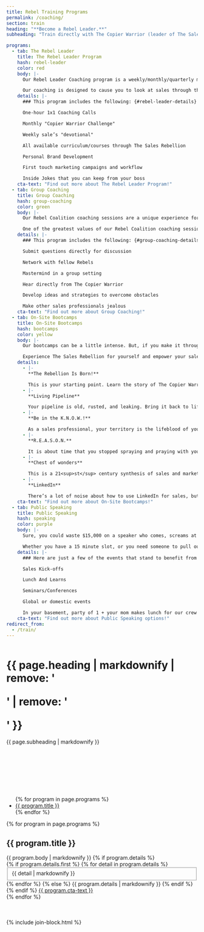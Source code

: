 ```yaml
---
title: Rebel Training Programs
permalink: /coaching/
section: train
heading: "**Become a Rebel Leader.**"
subheading: "Train directly with The Copier Warrior (leader of The Sales Rebellion) or one of his appointed Rebel Leaders that have been recruited from the highest ranks across the sales landscape. **We have many forms of coaching, training, and development programs to suit any need you or your company may have.**"

programs:
  - tab: The Rebel Leader
    title: The Rebel Leader Program
    hash: rebel-leader
    color: red
    body: |-
      Our Rebel Leader Coaching program is a weekly/monthly/quarterly model. It includes campaign creation tactics, personal brand development, monthly challenges, and on-going personal sales development.

      Our coaching is designed to cause you to look at sales through the eyes of our Rebellion. This causes you to drive more activity, build more relationships, increase the quality of interactions with your prospects.  We help you build the skills needed to take your career to the top of every mountain you want to climb.
    details: |-
      ### This program includes the following: {#rebel-leader-details}

      One-hour 1x1 Coaching Calls

      Monthly "Copier Warrior Challenge"

      Weekly sale’s "devotional"

      All available curriculum/courses through The Sales Rebellion

      Personal Brand Development

      First touch marketing campaigns and workflow

      Inside Jokes that you can keep from your boss
    cta-text: "Find out more about The Rebel Leader Program!"
  - tab: Group Coaching
    title: Group Coaching
    hash: group-coaching
    color: green
    body: |-
      Our Rebel Coalition coaching sessions are a unique experience for everyone involved. Conducted via webinar transmission, the Rebel Coalition brings struggles and achievement to the table to be discussed. The room gets capped off at 5 people and each person has a chance to engage the supreme leader (AKA The Copier Warrior) directly.

      One of the greatest values of our Rebel Coalition coaching sessions is that you will hear from, and engage with, others around the sales world who are rebelling against the status quo.
    details: |-
      ### This program includes the following: {#group-coaching-details}

      Submit questions directly for discussion

      Network with fellow Rebels

      Mastermind in a group setting

      Hear directly from The Copier Warrior

      Develop ideas and strategies to overcome obstacles

      Make other sales professionals jealous
    cta-text: "Find out more about Group Coaching!"
  - tab: On-Site Bootcamps
    title: On-Site Bootcamps
    hash: bootcamps
    color: yellow
    body: |-
      Our bootcamps can be a little intense. But, if you make it through, it’s hard to leave the same. Bootcamps are a chance to test the waters. Maybe you’ve heard the people whispering of our Rebellion and it made you curious. Maybe you caught a glimpse of the difference we bring to the sales world and want to know more. Regardless of your reason, the time is now.

      Experience The Sales Rebellion for yourself and empower your sales force! This list is a few of the most popular boot camps:
    details:
      - |-
        **The Rebellion Is Born!**

        This is your starting point. Learn the story of The Copier Warrior and hear more about the rebellion methodology. Understand habits, attitudes, and mindsets. Discuss the psychology of the sale, interrupt marketing, and your social presence. Gain wisdom and fall in love with our Rebellion from a 30,000 foot view.
      - |-
        **Living Pipeline**

        Your pipeline is old, rusted, and leaking. Bring it back to life! This workshop takes a strategic communication approach to building long term relationships with every prospect you talk to. Do not send a flyer every six months and expect to gain an opportunity to submit a proposal. We’ll show you the best way to develop a long term relationship, earn credibility, and cause an awakening for your prospects at any stage of their sales cycle.
      - |-
        **Be in the K.N.O.W.!**

        As a sales professional, your territory is the lifeblood of your success. It’s time you treat it as such! Learn the approach of our Sales Wanderer theory and make an impact on your community that people will not soon forget. Dial with purpose, uncover more opportunities, and tap into the full potential of this unexplored land. Choose Legendary!
      - |-
        **R.E.A.S.O.N.**

        It is about time that you stopped spraying and praying with your pitch and started giving people a R.E.A.S.O.N. to listen. Learn how to prospect in a more meaningful and productive way. Tell your story, disrupt a buyer’s normal patterns, and develop new business relationships. Oh yea, and set more appointments than you ever thought possible! Discover our interrupt marketing and first touch pieces with a special adaptation for BDRs and SDRs alike. Start sharing your R.E.A.S.O.N.!
      - |-
        **Chest of wonders**

        This is a 21<sup>st</sup> century synthesis of sales and marketing. See what it takes to create effective marketing pieces that people not only respond to, but truly enjoy. Make heads turn and confidence rise with this informative and engaging session. Don’t become another number in the sales bullpen, write the next chapter of your sales legacy.
      - |-
        **LinkedIn**

        There’s a lot of noise about how to use LinkedIn for sales, but we have an approach that is sure to build your LinkedIn into an asset that most salespeople are not leveraging. This is not just about prospecting on LinkedIn, it’s about incorporating the platform into the many tools you already use. This bootcamp is about making you a real person and humanizing the sales process. It is about content, visibility, and building your personal brand. It is time for you to rise might sales warrior!
    cta-text: "Find out more about On-Site Bootcamps!"
  - tab: Public Speaking
    title: Public Speaking
    hash: speaking
    color: purple
    body: |-
      Sure, you could waste $15,000 on a speaker who comes, screams at your audience for an hour, and skips away with three quarters of the event budget. Or you could hire The Sales Rebellion, still pay $15,000, but leave your audience with a message that changes their lives forever. Give the people what they deserve!

      Whether you have a 15 minute slot, or you need someone to pull out a filibuster, The Sales Rebellion is here to serve. Let the Copier Warrior himself set your organization on fire with any one of his impactful, sales-driven keynote speeches.
    details: |-
      ### Here are just a few of the events that stand to benefit from our sales rhetoric: {#public-speaking-details}

      Sales Kick-offs

      Lunch And Learns

      Seminars/Conferences

      Global or domestic events

      In your basement, party of 1 + your mom makes lunch for our crew
    cta-text: "Find out more about Public Speaking options!"
redirect_from:
  - /train/
---
```


<div class="row" style="margin-bottom:80px">
  <div class="column medium-8 medium-offset-2 inverse text-center">
    <h1 class="text-xlarge">{{ page.heading | markdownify | remove: '<p>' | remove: '</p>' }}</h1>
    {{ page.subheading | markdownify }}
  </div>
</div>
<div style="padding-top:40px">
  <div class="row" style="padding-bottom:50px">
    <div class="column">
      <ul class="tabs" data-deep-link="true" data-update-history="true" data-deep-link-smudge="true" data-deep-link-smudge-delay="500" id="rebellion-tabs" data-responsive-accordion-tabs="tabs small-accordion large-tabs">
        {% for program in page.programs %}
        <li class="tabs-title{% if forloop.first %} is-active{% endif %}"><a href="#{{ program.hash }}"{% if forloop.first %} aria-selected="true"{% endif %}>{{ program.title }}</a></li>
        {% endfor %}
      </ul>
      <div class="tabs-content" data-tabs-content="rebellion-tabs">
        {% for program in page.programs %}
        <div class="large-8 large-offset-2 end tabs-panel {{ program.color }}{% if forloop.first %} is-active{% endif %}" id="{{ program.hash }}">
          <h2>{{ program.title }}</h2>
          {{ program.body | markdownify }}
          {% if program.details %}
          <div class="details">
            {% if program.details.first %}
            {% for detail in program.details %}
            <fieldset>
            {{ detail | markdownify }}
            </fieldset>
            {% endfor %}
            {% else %}
            {{ program.details | markdownify }}
            {% endif %}
          </div>
          {% endif %}
          <a class="button secondary ghost" href="mailto:dale@thesalesrebellion.com?subject={{ program.title | url_encode }}!" style="max-width:none">{{ program.cta-text }}</a>
        </div>
        {% endfor %}
      </div>
    </div>
  </div>
</div>
{% include join-block.html %}
